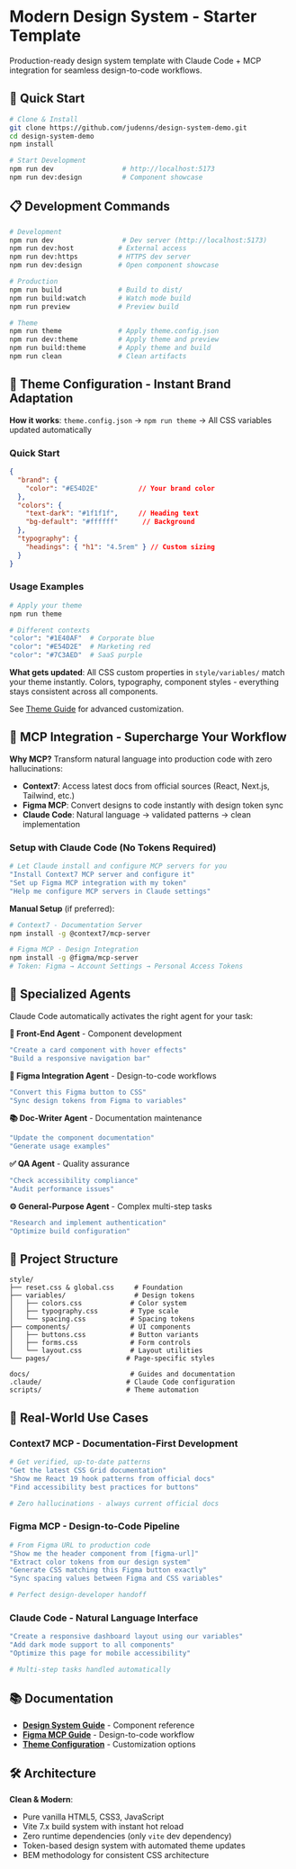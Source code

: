 # Modern Design System - Starter Template

Production-ready design system template with Claude Code + MCP integration for seamless design-to-code workflows.

## 🚀 Quick Start

```bash
# Clone & Install
git clone https://github.com/judenns/design-system-demo.git
cd design-system-demo
npm install

# Start Development
npm run dev                 # http://localhost:5173
npm run dev:design          # Component showcase
```

## 📋 Development Commands

```bash
# Development
npm run dev                 # Dev server (http://localhost:5173)
npm run dev:host           # External access
npm run dev:https          # HTTPS dev server
npm run dev:design         # Open component showcase

# Production
npm run build              # Build to dist/
npm run build:watch        # Watch mode build
npm run preview            # Preview build

# Theme
npm run theme              # Apply theme.config.json
npm run dev:theme          # Apply theme and preview
npm run build:theme        # Apply theme and build
npm run clean              # Clean artifacts
```

## 🎨 Theme Configuration - Instant Brand Adaptation

**How it works**: `theme.config.json` → `npm run theme` → All CSS variables updated automatically

### Quick Start
```json
{
  "brand": {
    "color": "#E54D2E"          // Your brand color
  },
  "colors": {
    "text-dark": "#1f1f1f",     // Heading text
    "bg-default": "#ffffff"      // Background
  },
  "typography": {
    "headings": { "h1": "4.5rem" } // Custom sizing
  }
}
```

### Usage Examples
```bash
# Apply your theme
npm run theme

# Different contexts
"color": "#1E40AF"  # Corporate blue
"color": "#E54D2E"  # Marketing red
"color": "#7C3AED"  # SaaS purple
```

**What gets updated**: All CSS custom properties in `style/variables/` match your theme instantly. Colors, typography, component styles - everything stays consistent across all components.

See [Theme Guide](docs/theme-config-guide.md) for advanced customization.

## 🔧 MCP Integration - Supercharge Your Workflow

**Why MCP?** Transform natural language into production code with zero hallucinations:
- **Context7**: Access latest docs from official sources (React, Next.js, Tailwind, etc.)
- **Figma MCP**: Convert designs to code instantly with design token sync
- **Claude Code**: Natural language → validated patterns → clean implementation

### Setup with Claude Code (No Tokens Required)

```bash
# Let Claude install and configure MCP servers for you
"Install Context7 MCP server and configure it"
"Set up Figma MCP integration with my token"
"Help me configure MCP servers in Claude settings"
```

**Manual Setup** (if preferred):

```bash
# Context7 - Documentation Server
npm install -g @context7/mcp-server

# Figma MCP - Design Integration
npm install -g @figma/mcp-server
# Token: Figma → Account Settings → Personal Access Tokens
```

## 🤖 Specialized Agents

Claude Code automatically activates the right agent for your task:

**🎨 Front-End Agent** - Component development
```bash
"Create a card component with hover effects"
"Build a responsive navigation bar"
```

**🎯 Figma Integration Agent** - Design-to-code workflows
```bash
"Convert this Figma button to CSS"
"Sync design tokens from Figma to variables"
```

**📚 Doc-Writer Agent** - Documentation maintenance
```bash
"Update the component documentation"
"Generate usage examples"
```

**✅ QA Agent** - Quality assurance
```bash
"Check accessibility compliance"
"Audit performance issues"
```

**⚙️ General-Purpose Agent** - Complex multi-step tasks
```bash
"Research and implement authentication"
"Optimize build configuration"
```

## 📁 Project Structure

```
style/
├── reset.css & global.css     # Foundation
├── variables/                 # Design tokens
│   ├── colors.css            # Color system
│   ├── typography.css        # Type scale
│   └── spacing.css           # Spacing tokens
├── components/               # UI components
│   ├── buttons.css           # Button variants
│   ├── forms.css             # Form controls
│   └── layout.css            # Layout utilities
└── pages/                   # Page-specific styles

docs/                         # Guides and documentation
.claude/                     # Claude Code configuration
scripts/                     # Theme automation
```

## 🎯 Real-World Use Cases

### Context7 MCP - Documentation-First Development
```bash
# Get verified, up-to-date patterns
"Get the latest CSS Grid documentation"
"Show me React 19 hook patterns from official docs"
"Find accessibility best practices for buttons"

# Zero hallucinations - always current official docs
```

### Figma MCP - Design-to-Code Pipeline
```bash
# From Figma URL to production code
"Show me the header component from [figma-url]"
"Extract color tokens from our design system"
"Generate CSS matching this Figma button exactly"
"Sync spacing values between Figma and CSS variables"

# Perfect design-developer handoff
```

### Claude Code - Natural Language Interface
```bash
"Create a responsive dashboard layout using our variables"
"Add dark mode support to all components"
"Optimize this page for mobile accessibility"

# Multi-step tasks handled automatically
```

## 📚 Documentation

- **[Design System Guide](docs/design-system.md)** - Component reference
- **[Figma MCP Guide](docs/figma-mcp-guide.md)** - Design-to-code workflow
- **[Theme Configuration](docs/theme-config-guide.md)** - Customization options

## 🛠 Architecture

**Clean & Modern**:
- Pure vanilla HTML5, CSS3, JavaScript
- Vite 7.x build system with instant hot reload
- Zero runtime dependencies (only `vite` dev dependency)
- Token-based design system with automated theme updates
- BEM methodology for consistent CSS architecture
